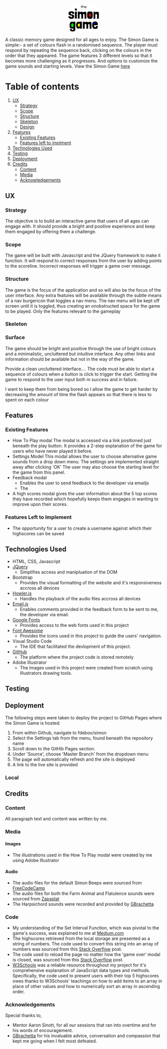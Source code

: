  <div style="text-align:center;">

 <a href="https://fdeboo.github.io/simon/" target="_blank"><img src="/assets/images/simon_logo.png" style="max-width:100px;" alt="Simon Logo"/></a>
 
 </div>

<div>

A classic memory game designed for all ages to enjoy. The Simon Game is simple:- a set of colours flash in a randomised sequence. The player must respond by repeating the sequence back, clicking on the colours in the order that they appeared. The game features 3 different levels so that it becomes more challenging as it progresses. And options to customize the game sounds and starting levels. View the Simon Game [here](https://github.com/fdeboo/simon)

</div>

# Table of contents
1. [UX](#introduction)
    * [Strategy](#strategy)
    * [Scope](#scope)
    * [Structure](#structure)
    * [Skeleton](#skeleton)
    * [Design](#surface)
2. [Features](#features)
    * [Existing Features](#existing_feat)
    * [Features left to implment](#future_feat)
3. [Technologies Used](#technologies)
4. [Testing](#testing)
5. [Deployment](#deployment)
6. [Credits](#credits)
    * [Content](#content)
    * [Media](#media)
    * [Acknowledgements](#acknowledgements)

## UX <a name="introduction"></a>

### Strategy <a name="strategy"></a>
The objective is to build an interactive game that users of all ages can engage with. It should provide a bright and positive experience and keep them engaged by offering them a challenge.
 
### Scope <a name="scope"></a>
The game will be built with Javascript and the JQuery framework to make it function. It will respond to correct responses from the user by adding points to the scoreline. Incorrect responses will trigger a game over message. 
### Structure <a name="structure"></a>
The game is the focus of the application and so will also be the focus of the user interface. Any extra features will be available through the subtle means of a nav burgericon that toggles a nav menu. The nav menu will be kept off screen until it is toggled, thus creating an onobstructed space for the game to be  played. Only the features relevant to the gameplay 
### Skeleton <a name="skeleton"></a>
### Surface <a name="surface"></a>
The game should be bright and positive through the use of bright colours and a minimalistic, uncluttered but intuitive interface. Any other links and information should be available but not in the way of the game. 





Provide a clean uncluttered interface.... The code must be able to start a sequence of colours when a button is click to trigger the start. Getting the game to respond to the user input both in success and in failure.

I want to keep them from being bored so I allow the game to get harder by decreasing the amount of time the flash appears  so that there is less to spent on each colour





## Features <a name="features"></a>
### Existing Features <a name="existing_feat"></a>
+ How To Play modal
    The modal is accessed via a link positioned just beneath the play button. It provides a 2-step explanation of the game for users who have never played it before.  
+ Settings Model
    This modal allows the user to choose alternative game sounds from a drop down menu. 
    The settings are implemented straight away after clicking 'OK' 
    The user may also choose the starting level for the game from this panel.
+ Feedback modal 
    + Enables the user to send feedback to the developer via emailjs 
    + The 
+ A high scores modal gives the user information about the 5 top scores they have recorded which hopefully keeps them engages in wanting to improve upon their scores.

### Features Left to Implement <a name="future_feat"></a>
+ The opportunity for a user to create a username against which their highscores can be saved



## Technologies Used <a name="technologies"></a>
+ HTML, CSS, Javascript
+ [JQuery](https://jquery.com/)
    + Simplifies access and manipluation of the DOM
+ Bootstrap
    + Provides the visual formatting of the website and it's responsiveness accross all devices
+ [Howler.js](https://howlerjs.com/)
    + Handles the playback of the audio files accross all devices
+ [Email.js](https://www.emailjs.com/)
    + Enables comments provided in the feedback form to be sent to me, the developer via email.
+ [Google Fonts](https://fonts.google.com/)
    + Provides access to the web fonts used in this project
+ [Font Awesome](https://fontawesome.com/)
    + Provides the icons used in this project to guide the users' navigation.
+ Visual Studio Code
    + The IDE that facilitated the devlopment of this project.
+ [GitHub](https://github.com/)
    + The platform where the project code is stored remotely
+ Adobe Illustrator
    + The images used in this project were created from scratch using Illustrators drawing tools. 



## Testing <a name="testing"></a>

## Deployment <a name="deployment"></a>
The following steps were taken to deploy the project to GitHub Pages where the Simon Game is hosted:

1. From within Github, navigate to fdeboo/simon
2. Select the Settings tab from the menu, found beneath the repository name 
3. Scroll down to the GitHib Pages section.
4. Under 'Source', choose 'Master Branch' from the dropdown menu
5. The page will automatically refresh and the site is deployed
6. A link to the live site is provided


### Local
###


## Credits <a name="credits"></a>

### Content <a name="content"></a>
All paragraph text and content was written by me.

### Media <a name="media"></a> 
#### Images
+ The illustrations used in the How To Play modal were created by me using Adobe Illustrator
#### Audio
+ The audio files for the default Simon Beeps were sourced from [FreeCodeCamp](https://www.freecodecamp.org/) 
+ The audio files for both the Farm Animal and Flatulence sounds were sourced from [Zapsplat](https://www.zapsplat.com/) 
+ The Harpsichord sounds were recorded and provided by [GBrachetta](https://github.com/GBrachetta) 

### Code <a name="code"></a> 
+ My understanding of the Set Interval Function, which was pivotal to the game's success, was explained to me at [Medium.com](https://medium.com/@eric.stermer/setinterval-simply-put-is-a-timed-loop-652eb54bd5f8) 
+ The highscores retrieved from the local storage are presented as a string of numbers. The code used to convert this string into an array of numbers was sourced from this [Stack Overflow](https://stackoverflow.com/questions/15677869/how-to-convert-a-string-of-numbers-to-an-array-of-numbers) post.
+ The code used to reload the page no matter how the 'game over' modal is closed, was sourced from this [Stack Overflow](https://stackoverflow.com/questions/21578315/how-to-reload-page-on-closing-a-bootstrap-3-modal) post.
+ [W3Schools](w3schools.com) was a reliable resource throughout my project for it's comprehensive explanation of JavaScript data types and methods. Specifically, the code used to present users with their top 5 highscores owes thanks to W3Schools' teachings on how to add items to an array in place of other values and how to numerically sort an array in ascending order.

### Acknowledgements <a name="acknowledgemenets"></a>
Special thanks to, 
+ Mentor Aaron Sinott, for all our sessions that ran into overtime and for his words of encouragement.
+ [GBrachetta](https://github.com/GBrachetta) for his invaluable advice, conversation and compassion that kept me going when I felt most defeated.

